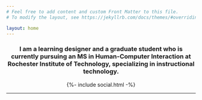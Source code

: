 ```yaml
---
# Feel free to add content and custom Front Matter to this file.
# To modify the layout, see https://jekyllrb.com/docs/themes/#overriding-theme-defaults

layout: home
---
```


<h3 style="text-align: center;">I am a learning designer and a graduate student who is currently pursuing an MS in Human-Computer Interaction at Rochester Institute of Technology, specializing in instructional technology.</h3>

<div style="text-align: center;">
    {%- include social.html -%}
</div>

___
